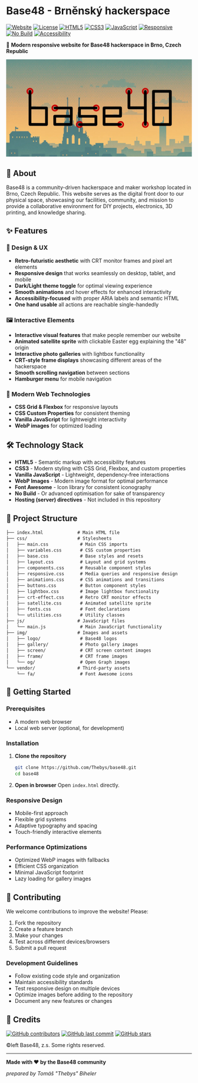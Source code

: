 # Base48 - Brněnský hackerspace

[![Website](https://img.shields.io/website?down_color=red&down_message=offline&up_color=brightgreen&up_message=online&url=https%3A//b48.iver.cz)](https://b48.iver.cz)
[![License](https://img.shields.io/badge/license-copyleft-blue.svg)](https://github.com/Thebys/base48/blob/main/README.md#credits)
[![HTML5](https://img.shields.io/badge/HTML5-E34F26?logo=html5&logoColor=white)](https://developer.mozilla.org/en-US/docs/Web/HTML)
[![CSS3](https://img.shields.io/badge/CSS3-1572B6?logo=css3&logoColor=white)](https://developer.mozilla.org/en-US/docs/Web/CSS)
[![JavaScript](https://img.shields.io/badge/JavaScript-F7DF1E?logo=javascript&logoColor=black)](https://developer.mozilla.org/en-US/docs/Web/JavaScript)
[![Responsive](https://img.shields.io/badge/responsive-mobile%20friendly-brightgreen)](https://developer.mozilla.org/en-US/docs/Learn/CSS/CSS_layout/Responsive_Design)
[![No Build](https://img.shields.io/badge/build-not%20required-success)](https://github.com/Thebys/base48)
[![Accessibility](https://img.shields.io/badge/a11y-accessible-brightgreen)](https://www.w3.org/WAI/WCAG21/quickref/)

🔧 **Modern responsive website for Base48 hackerspace in Brno, Czech Republic**

![Base48 Hackerspace](img/og/base48_og_01.webp)

## 🌟 About

Base48 is a community-driven hackerspace and maker workshop located in Brno, Czech Republic. This website serves as the digital front door to our physical space, showcasing our facilities, community, and mission to provide a collaborative environment for DIY projects, electronics, 3D printing, and knowledge sharing.

## ✨ Features

### 🎨 Design & UX
- **Retro-futuristic aesthetic** with CRT monitor frames and pixel art elements
- **Responsive design** that works seamlessly on desktop, tablet, and mobile
- **Dark/Light theme toggle** for optimal viewing experience
- **Smooth animations** and hover effects for enhanced interactivity
- **Accessibility-focused** with proper ARIA labels and semantic HTML
- **One hand usable** all actions are reachable single-handedly

### 🖼️ Interactive Elements
- **Interactive visual features** that make people remember our website
- **Animated satellite sprite** with clickable Easter egg explaining the "48" origin
- **Interactive photo galleries** with lightbox functionality
- **CRT-style frame displays** showcasing different areas of the hackerspace
- **Smooth scrolling navigation** between sections
- **Hamburger menu** for mobile navigation

### 📱 Modern Web Technologies
- **CSS Grid & Flexbox** for responsive layouts
- **CSS Custom Properties** for consistent theming
- **Vanilla JavaScript** for lightweight interactivity
- **WebP images** for optimized loading

## 🛠️ Technology Stack

- **HTML5** - Semantic markup with accessibility features
- **CSS3** - Modern styling with CSS Grid, Flexbox, and custom properties
- **Vanilla JavaScript** - Lightweight, dependency-free interactions
- **WebP Images** - Modern image format for optimal performance
- **Font Awesome** - Icon library for consistent iconography
- **No Build** - Or advanced optimisation for sake of transparency
- **Hosting (server) directives** - Not included in this repository

## 📁 Project Structure

```
├── index.html             # Main HTML file
├── css/                   # Stylesheets
│   ├── main.css            # Main CSS imports
│   ├── variables.css       # CSS custom properties
│   ├── base.css            # Base styles and resets
│   ├── layout.css          # Layout and grid systems
│   ├── components.css      # Reusable component styles
│   ├── responsive.css      # Media queries and responsive design
│   ├── animations.css      # CSS animations and transitions
│   ├── buttons.css         # Button component styles
│   ├── lightbox.css        # Image lightbox functionality
│   ├── crt-effect.css      # Retro CRT monitor effects
│   ├── satellite.css       # Animated satellite sprite
│   ├── fonts.css           # Font declarations
│   └── utilities.css       # Utility classes
├── js/                    # JavaScript files
│   └── main.js             # Main JavaScript functionality
├── img/                   # Images and assets
│   ├── logo/               # Base48 logos
│   ├── gallery/            # Photo gallery images
│   ├── screen/             # CRT screen content images
│   ├── frame/              # CRT frame images
│   └── og/                 # Open Graph images
└── vendor/                # Third-party assets
    └── fa/                 # Font Awesome icons
```

## 🚀 Getting Started

### Prerequisites
- A modern web browser
- Local web server (optional, for development)

### Installation

1. **Clone the repository**
   ```bash
   git clone https://github.com/Thebys/base48.git
   cd base48
   ```

2. **Open in browser**
   Open `index.html` directly.


### Responsive Design
- Mobile-first approach
- Flexible grid systems
- Adaptive typography and spacing
- Touch-friendly interactive elements

### Performance Optimizations
- Optimized WebP images with fallbacks
- Efficient CSS organization
- Minimal JavaScript footprint
- Lazy loading for gallery images

## 🤝 Contributing

We welcome contributions to improve the website! Please:

1. Fork the repository
2. Create a feature branch
3. Make your changes
4. Test across different devices/browsers
5. Submit a pull request

### Development Guidelines
- Follow existing code style and organization
- Maintain accessibility standards
- Test responsive design on multiple devices
- Optimize images before adding to the repository
- Document any new features or changes

## 📄 Credits

[![GitHub contributors](https://img.shields.io/github/contributors/Thebys/base48?color=brightgreen)](https://github.com/Thebys/base48/graphs/contributors)
[![GitHub last commit](https://img.shields.io/github/last-commit/Thebys/base48)](https://github.com/Thebys/base48/commits/main)
[![GitHub stars](https://img.shields.io/github/stars/Thebys/base48?style=social)](https://github.com/Thebys/base48/stargazers)

©left Base48, z.s. Some rights reserved.

---

**Made with ❤️ by the Base48 community**

*prepared by Tomáš "Thebys" Biheler* 